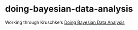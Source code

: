 # doing-bayesian-data-analysis
Working through Kruschke's [Doing Bayesian Data Analysis](https://sites.google.com/site/doingbayesiandataanalysis/)
